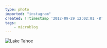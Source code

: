 ```yaml
---
type: photo
imported: "instagram"
created: !!timestamp '2012-09-29 12:02:01 -8'
tags:
    - microblog
---
```

![Lake Tahoe](/media/images/photos/2012/09/c8cd64389b43ede77c93cb22048e7334.jpg)

